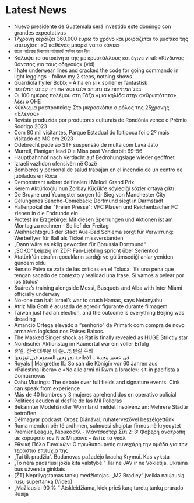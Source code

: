 # Latest News
-  Nuevo presidente de Guatemala será investido este domingo con grandes expectativas
-  17χρονη κερδίζει 360.000 ευρώ το χρόνο και μοιράζεται το μυστικό της επιτυχίας: «Ο καθένας μπορεί να το κάνει»
-  বাংলা নাটকের দিকপাল নাট্যাচার্য সেলিম আল দীন
-  Κάλυψε το αυτοκίνητο της με κρυστάλλους και έγινε viral: «Κίνδυνος - θάνατος για τους οδηγούς» (vid)
-  I hate underwear lines and cracked the code for going commando in light leggings – follow my 2 steps, nothing shows
-  Guardiola hyller Bobb: – Å ha en slik spiller er fantastisk
-  בצל המתיחות עם נתניהו: גלנט נטש את דיון קבינט המלחמה
-  Οι 100 ημέρες πολέμου στη Γάζα «μια κηλίδα στην ανθρωπότητα», λέει ο ΟΗΕ
-  Κύκλωμα μαστροπείας: Στο μικροσκόπιο ο ρόλος της 25χρονης «Έλενας»
-  Revista produzida por produtores culturais de Rondônia vence o Prêmio Rodrigo 2023
-  Com 80 mil visitantes, Parque Estadual do Ibitipoca foi o 2º mais visitado de MG em 2023
-  Odebrecht pede ao STF suspensão de multa com Lava Jato
-  Murrell, Flanigan lead Ole Miss past Vanderbilt 69-56
-  Hauptbahnhof nach Verdacht auf Bedrohungslage wieder geöffnet
-  Izraeli vazhdon ofensivën në Gazë
-  Bomberos y personal de salud trabajan en el incendio de un centro de jubilados en Roca
-  Demonstrant avbrøt delfinalen i Melodi Grand Prix
-  Kerem Aktürkoğlu'nun Zorbay Küçük'e söylediği sözler ortaya çıktı
-  De Bruyne und Youngster sorgen für Sieg von Manchester City
-  Gelungenes Sancho-Comeback: Dortmund siegt in Darmstadt
-  Hallenpokal der "Freien Presse": VFC Plauen und Reichenbacher FC ziehen in die Endrunde ein
-  Protest im Erzgebirge: Mit diesen Sperrungen und Aktionen ist am Montag zu rechnen - So lief der Freitag
-  Weihnachtsgruß der Stadt Aue-Bad Schlema sorgt für Verwirrung: Werbeflyer für Ball als Ticket missverstanden
-  „Dann wäre es eklig geworden für Borussia Dortmund“
-  „SOKO“ Leipzig im ZDF: Fan-Liebling spricht über Serientod
-  Atatürk'ün etrafını çocukların sardığı ve gülümsediği anlar yeniden gündem oldu
-  Renato Paiva se zafa de las críticas en el Toluca: ‘Es una pena que tengan sacado de contexto y realidad una frase. Sí vamos a pelear por los títulos’
-  Suárez’s training alongside Messi, Busquets and Alba with Inter Miami officially underway
-  No-one can halt Israel’s war to crush Hamas, says Netanyahu
-  Atriz Mia Goth é acusada de agredir figurante durante filmagem
-  Taiwan just had an election, and the outcome is everything Beijing was dreading
-  Amancio Ortega elevado a “senhorio” da Primark com compra de novo armazém logístico nos Países Baixos.
-  The Masked Singer shock as Rat is finally revealed as HUGE Strictly star
-  Nordischer Aktionstag im Kaunertal war ein voller Erfolg
-  휴일, 전국 대부분 비·눈…빙판길 주의
-  في عسير وجدة .. الإطاحة بمروجي السموم قبل توزيعها
-  Royals | Margrethe II.: So sah die Königin vor 60 Jahren aus
-  «Palestina libera» e «No alle armi di Rwm a Israele»: sit-in pacifista a Domusnovas
-  Oahu Musings: The debate over full fields and signature events. Cink can speak from experience
-  Más de 40 hombres y 3 mujeres aprehendidos en operativo policial
-  Políticos acuden al desfile de las Mil Polleras
-  Bekannter Modehändler Wormland meldet Insolvenz an: Mehrere Städte betroffen
-  Délmagyar podcast: Orosz Diánával, ruhatervezővel beszélgettünk
-  Roma mendon për të ardhmen, sulmuesi shqiptar firmos në kryeqytet
-  Premier League, Νιούκαστλ - Μάντσεστερ Σίτι 2-3: Φοβερή ανατροπή με κορυφαίο τον Ντε Μπρόινε - Δείτε τα γκολ
-  Εθνική Πόλο Γυναικών: Ο πρωθυπουργός συνεχάρη την ομάδα για την τεράστια επιτυχία της
-  „Tai tik pradžia“. Budanovas pažadėjo krachą Krymui. Kas vyksta
-  „To nėra padariusi jokia kita valstybė.“ Tai ne JAV ir ne Vokietija. Ukraina bus užversta ginklais
-  [ŽT] Neprilygstamas tankų medžiotojas. „M2 Bradley“ įveikia naujausią rusų supertanką (Video)
-  „Mažiausiai 90 %.“ Atskleidžiama, kiek prieš karą turėtų tankų prarado Rusija
